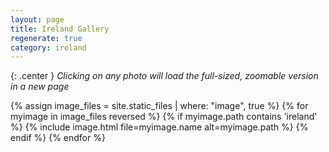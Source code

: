 ```yaml
---
layout: page
title: Ireland Gallery
regenerate: true
category: ireland
---
```

{: .center }
*Clicking on any photo will load the full-sized, zoomable version in a new page*

{% assign image_files = site.static_files | where: "image", true %}
{% for myimage in image_files reversed %}
  {% if myimage.path contains 'ireland' %}
  {% include image.html file=myimage.name alt=myimage.path %}
  {% endif %}
{% endfor %}
